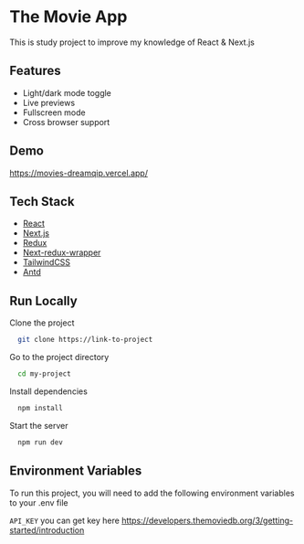 
# The Movie App

This is study project to improve my knowledge of React & Next.js


## Features

- Light/dark mode toggle
- Live previews
- Fullscreen mode
- Cross browser support


## Demo

https://movies-dreamqip.vercel.app/
## Tech Stack

- [React](https://reactjs.org/)
- [Next.js](https://nextjs.org/)
- [Redux](https://redux-toolkit.js.org/)
- [Next-redux-wrapper](https://www.npmjs.com/package/next-redux-wrapper)
- [TailwindCSS](https://tailwindcss.com/)
- [Antd](https://ant.design/)
## Run Locally

Clone the project

```bash
  git clone https://link-to-project
```

Go to the project directory

```bash
  cd my-project
```

Install dependencies

```bash
  npm install
```

Start the server

```bash
  npm run dev
```


## Environment Variables

To run this project, you will need to add the following environment variables to your .env file

`API_KEY`
you can get key here https://developers.themoviedb.org/3/getting-started/introduction


